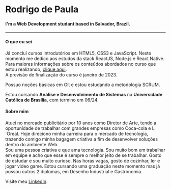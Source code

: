 # Rodrigo de Paula   
#### I'm a Web Development studant based in Salvador, Brazil.   
___   

#### O que eu sei
Já concluí cursos introdutórios em HTML5, CSS3 e JavaScript. Neste momento me dedico aos estudos da stack ReactJS, Node.js e React Native.  Para maiores informações sobre os conteúdos abordados no curso que estou realizando, [clique aqui](https://lp.rocketseat.com.br/ignite#trilhas).  
A previsão de finalização do curso é janeiro de 2023.   

Possuo noções básicas em Git e estou estudando a metodologia SCRUM.   

Estou cursando **Análise e Desenvolvimento de Sistemas** na **Universidade Católica de Brasília**, com termino em 06/24.

#### Sobre mim
Atuei no mercado publicitário por 10 anos como Diretor de Arte, tendo a oportunidade de trabalhar com grandes empresas como Coca-cola e L´Oreal. Hoje direciono minha carreira para o mercado de tecnologia, trazendo comigo minha bagagem criativa a fim de desenvolver soluções dentro do ambiente Web.      
Sou uma pessoa criativa e que ama tecnologia. Sou muito bom em trabalhar em equipe e acho que esse é sempre o melhor jeito de se trabalhar. Gosto de estudar e sou muito curioso. Nas horas vagas, gosto de cozinhar, ler e jogar video game. Estou cursando uma graduação neste momento mas já possou outros 2 diplomas, em Desenho Industrial e Gastronomia.   

Visite meu [LinkedIn](https://www.linkedin.com/in/rodrigodip/).
